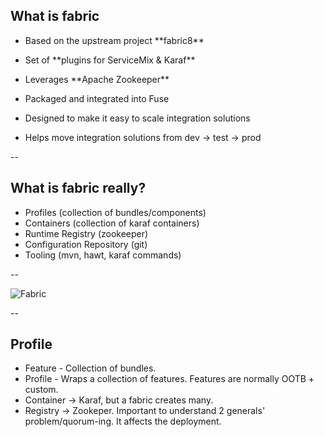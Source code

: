 ## What is fabric

* <p>Based on the upstream project **fabric8**</p> <!-- .element: class="fragment" data-fragment-index="1" -->
* <p>Set of **plugins for ServiceMix & Karaf**</p> <!-- .element: class="fragment" data-fragment-index="2" -->
* <p>Leverages **Apache Zookeeper**</p> <!-- .element: class="fragment" data-fragment-index="3" -->
* <p>Packaged and integrated into Fuse</p> <!-- .element: class="fragment" data-fragment-index="4" -->
* <p>Designed to make it easy to scale integration solutions</p> <!-- .element: class="fragment" data-fragment-index="5" -->
* <p>Helps move integration solutions from dev -> test -> prod</p> <!-- .element: class="fragment" data-fragment-index="6" -->

--

## What is fabric **really**?

* Profiles (collection of bundles/components)
* Containers (collection of karaf containers)
* Runtime Registry (zookeeper)
* Configuration Repository (git)
* Tooling (mvn, hawt, karaf commands)

--

![Fabric](img/fabric-image.png) <!-- .element: fullscreen-size="contain" -->

--

## Profile

* Feature - Collection of bundles.
* Profile - Wraps a collection of features. Features are normally OOTB + custom.
* Container -> Karaf, but a fabric creates many.
* Registry -> Zookeper. Important to understand 2 generals' problem/quorum-ing. It affects the deployment.
